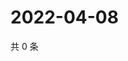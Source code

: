 # 2022-04-08

共 0 条

<!-- BEGIN WEIBO -->
<!-- 最后更新时间 Fri Apr 08 2022 23:01:11 GMT+0800 (China Standard Time) -->

<!-- END WEIBO -->

